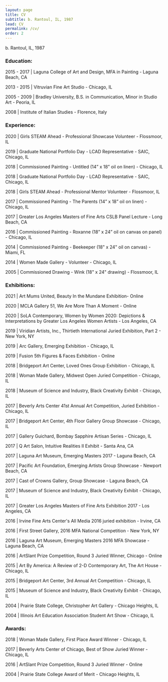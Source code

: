 ```yaml
---
layout: page
title: CV
subtitle: b. Rantoul, IL, 1987
lead: CV
permalink: /cv/
order: 2
---
```


b. Rantoul, IL, 1987

### Education:
2015 - 2017 | Laguna College of Art and Design, MFA in Painting - Laguna Beach, CA


2013 - 2015 | Vitruvian Fine Art Studio - Chicago, IL


2005 - 2009 | Bradley University, B.S. in Communication, Minor in Studio Art - Peoria, IL


2008 | Institute of Italian Studies - Florence, Italy

### Experience:
2020 | Girls STEAM Ahead - Professional Showcase Volunteer - Flossmoor, IL


2019 | Graduate National Portfolio Day - LCAD Representative - SAIC, Chicago, IL


2018 | Commissioned Painting - Untitled (14” x 18” oil on linen) - Chicago, IL


2018 | Graduate National Portfolio Day - LCAD Representative - SAIC, Chicago, IL


2018 | Girls STEAM Ahead - Professional Mentor Volunteer - Flossmoor, IL


2017 | Commissioned Painting - The Parents (14” x 18” oil on linen) - Chicago, IL


2017 | Greater Los Angeles Masters of Fine Arts CSLB Panel Lecture - Long Beach, CA


2016 | Commissioned Painting - Roxanne (18” x 24” oil on canvas on panel) - Chicago, IL


2014 | Commissioned Painting - Beekeeper (18" x 24" oil on canvas) - Miami, FL


2014 | Women Made Gallery - Volunteer - Chicago, IL


2005 | Commissioned Drawing - Wink (18" x 24" drawing) - Flossmoor, IL


### Exhibitions:
2021 | Art Mums United, Beauty In the Mundane Exhibition- Online


2020 | MCLA Gallery 51, We Are More Than A Moment - Online


2020 | SoLA Contemporary, Women by Women 2020: Depictions & Interpretations by Greater Los Angeles Women Artists - Los Angeles, CA


2019 | Viridian Artists, Inc., Thirtieth International Juried Exhibition, Part 2 - New York, NY


2019 | Arc Gallery, Emerging Exhibition - Chicago, IL


2019 | Fusion 5th Figures & Faces Exhibition - Online


2018 | Bridgeport Art Center, Loved Ones Group Exhibition - Chicago, IL


2018 | Woman Made Gallery, Midwest Open Juried Competition - Chicago, IL


2018 | Museum of Science and Industry, Black Creativity Exhibit - Chicago, IL


2017 | Beverly Arts Center 41st Annual Art Competition, Juried Exhibition - Chicago, IL


2017 | Bridgeport Art Center, 4th Floor Gallery Group Showcase - Chicago, IL


2017 | Gallery Guichard, Bombay Sapphire Artisan Series - Chicago, IL


2017 | Q Art Salon, Intuitive Realities II Exhibit - Santa Ana, CA


2017 | Laguna Art Museum, Emerging Masters 2017 - Laguna Beach, CA


2017 | Pacific Art Foundation, Emerging Artists Group Showcase - Newport Beach, CA


2017 | Cast of Crowns Gallery, Group Showcase - Laguna Beach, CA


2017 | Museum of Science and Industry, Black Creativity Exhibit - Chicago, IL


2017 | Greater Los Angeles Masters of Fine Arts Exhibition 2017 - Los Angeles, CA


2016 | Irvine Fine Arts Center's All Media 2016 juried exhibition - Irvine, CA


2016 | First Street Gallery, 2016 MFA National Competition - New York, NY


2016 | Laguna Art Museum, Emerging Masters 2016 MFA Showcase - Laguna Beach, CA


2016 | ArtSlant Prize Competition, Round 3 Juried Winner, Chicago - Online


2015 | Art By America: A Review of 2-D Contemporary Art, The Art House - Chicago, IL


2015 | Bridgeport Art Center, 3rd Annual Art Competition - Chicago, IL


2015 | Museum of Science and Industry, Black Creativity Exhibit - Chicago, IL


2004 | Prairie State College, Christopher Art Gallery - Chicago Heights, IL


2004 | Illinois Art Education Association Student Art Show - Chicago, IL

### Awards:
2018 | Woman Made Gallery, First Place Award Winner - Chicago, IL


2017 | Beverly Arts Center of Chicago, Best of Show Juried Winner - Chicago, IL


2016 | ArtSlant Prize Competition, Round 3 Juried Winner - Online


2004 | Prairie State College Award of Merit - Chicago Heights, IL
